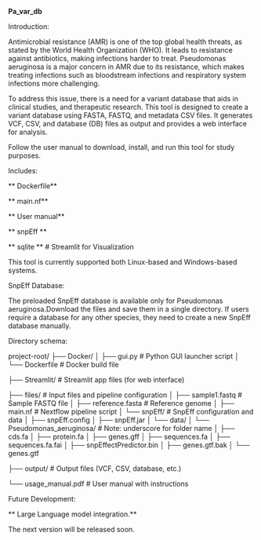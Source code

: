 **Pa_var_db**

Introduction:

Antimicrobial resistance (AMR) is one of the top global health threats, as stated by the World
Health Organization (WHO). It leads to resistance against antibiotics, making infections harder
to treat. Pseudomonas aeruginosa is a major concern in AMR due to its resistance, which makes
treating infections such as bloodstream infections and respiratory system infections more
challenging.

To address this issue, there is a need for a variant database that aids in clinical studies, and
therapeutic research. This tool is designed to create a variant database using FASTA, FASTQ,
and metadata CSV files. It generates VCF, CSV, and database (DB) files as output and provides a
web interface for analysis.

Follow the user manual to download, install, and run this tool for study purposes.

Includes:

   ** Dockerfile**
   
   ** main.nf**
   
   ** User manual**
   
   ** snpEff **

   ** sqlite **  # Streamlit for Visualization 
   
This tool is currently supported both Linux-based and Windows-based systems.

SnpEff Database:

 The preloaded SnpEff database is available only for Pseudomonas aeruginosa.Download the files and save them in a single directory.
 If users require a database for any other species, they need to create a new SnpEff database manually.

 Directory schema:

project-root/
├── Docker/
│   ├── gui.py                     # Python GUI launcher script
│   └── Dockerfile # Docker build file

├── Streamlit/                     # Streamlit app files (for web interface)

├── files/                         # Input files and pipeline configuration
│   ├── sample1.fastq              # Sample FASTQ file
│   ├── reference.fasta            # Reference genome
│   ├── main.nf                    # Nextflow pipeline script
│   └── snpEff/                    # SnpEff configuration and data
│       ├── snpEff.config
│       ├── snpEff.jar
│       └── data/
│           └── Pseudomonas_aeruginosa/   # Note: underscore for folder name
│               ├── cds.fa
│               ├── protein.fa
│               ├── genes.gff
│               ├── sequences.fa
│               ├── sequences.fa.fai
│               ├── snpEffectPredictor.bin
│               ├── genes.gtf.bak
│               └── genes.gtf

├── output/                        # Output files (VCF, CSV, database, etc.)

└── usage_manual.pdf               # User manual with instructions


    
Future Development:

**     Large Language model integration.**

The next version will be released soon.
